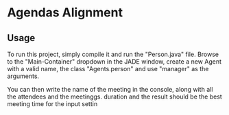 # Agendas Alignment

## Usage

To run this project, simply compile it and run the "Person.java" file. Browse to the "Main-Container" dropdown in the JADE window, create a new Agent with a valid name, the class "Agents.person" and use "manager" as the arguments.

You can then write the name of the meeting in the console, along with all the attendees and the meetinggs. duration and the result should be the best meeting time for the input settin

